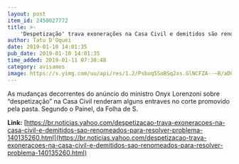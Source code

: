 ```yaml
---
layout: post
item_id: 2450027772
title: >-
    'Despetização' trava exonerações na Casa Civil e demitidos são renomeados para resolver problema
author: Tatu D'Oquei
date: 2019-01-10 14:01:35
pub_date: 2019-01-10 14:01:35
time_added: 2019-01-11 07:30:48
category: avisamos
image: https://s.yimg.com/uu/api/res/1.2/Psbuq5SoBSq2xs.GlNCFZA--~B/aD0yMDAxO3c9MzAwMDtzbT0xO2FwcGlkPXl0YWNoeW9u/http:/media.zenfs.com/en/homerun/feed_manager_auto_publish_494/728a40b3be8eb7a37071c993a368c1d6
---
```


As mudanças decorrentes do anúncio do ministro Onyx Lorenzoni sobre “despetização” na Casa Civil renderam alguns entraves no corte promovido pela pasta. Segundo o Painel, da Folha de S.

**Link:** [https://br.noticias.yahoo.com/despetizacao-trava-exoneracoes-na-casa-civil-e-demitidos-sao-renomeados-para-resolver-problema-140135260.html](https://br.noticias.yahoo.com/despetizacao-trava-exoneracoes-na-casa-civil-e-demitidos-sao-renomeados-para-resolver-problema-140135260.html)

